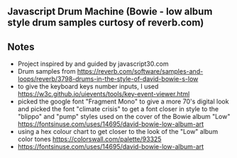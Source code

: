 

## Javascript Drum Machine (Bowie - low album style drum samples curtosy of reverb.com)


## Notes
- Project inspired by and guided by javascript30.com
- Drum samples from https://reverb.com/software/samples-and-loops/reverb/3798-drums-in-the-style-of-david-bowie-s-low
- to give the keyboard keys number inputs, I used https://w3c.github.io/uievents/tools/key-event-viewer.html
- picked the google font "Fragment Mono" to give a more 70's digital look and picked the font "climate crisis" to get a font closer in style to the "blippo" and "pump" styles used on the cover of the Bowie album "Low" https://fontsinuse.com/uses/14695/david-bowie-low-album-art
- using a hex colour chart to get closer to the look of the "Low" album color tones https://colorswall.com/palette/93325
- https://fontsinuse.com/uses/14695/david-bowie-low-album-art 
